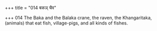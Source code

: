 +++
title = "014 बकञ् चैव"

+++
014	The Baka and the Balaka crane, the raven, the Khangaritaka, (animals) that eat fish, village-pigs, and all kinds of fishes.